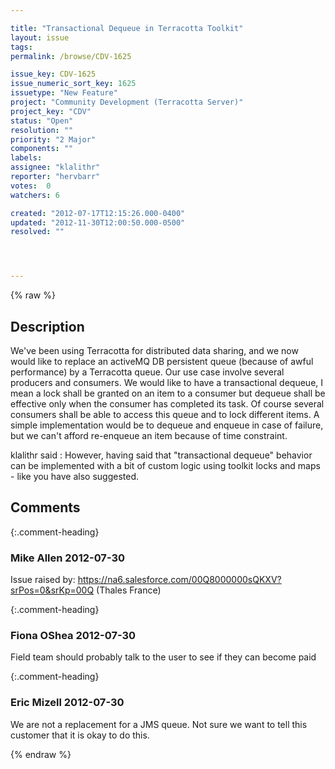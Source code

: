 ```yaml
---

title: "Transactional Dequeue in Terracotta Toolkit"
layout: issue
tags: 
permalink: /browse/CDV-1625

issue_key: CDV-1625
issue_numeric_sort_key: 1625
issuetype: "New Feature"
project: "Community Development (Terracotta Server)"
project_key: "CDV"
status: "Open"
resolution: ""
priority: "2 Major"
components: ""
labels: 
assignee: "klalithr"
reporter: "hervbarr"
votes:  0
watchers: 6

created: "2012-07-17T12:15:26.000-0400"
updated: "2012-11-30T12:00:50.000-0500"
resolved: ""




---
```


{% raw %}

## Description

<div markdown="1" class="description">

We've been using Terracotta for distributed data sharing, and we now would like to replace an activeMQ DB persistent queue (because of awful performance) by a Terracotta queue.
Our use case involve several producers and consumers. We would like to have a transactional dequeue, I mean a lock shall be granted on an item to a consumer but dequeue shall be effective only when the consumer has completed its task. Of course several consumers shall be able to access this queue and to lock different items.
A simple implementation would be to dequeue and enqueue in case of failure, but we can't afford re-enqueue an item because of time constraint. 

klalithr said : 
However, having said that "transactional dequeue" behavior can be implemented with a bit of custom logic using toolkit locks and maps - like you have also suggested. 

</div>

## Comments


{:.comment-heading}
### **Mike Allen** <span class="date">2012-07-30</span>

<div markdown="1" class="comment">

Issue raised by:
https://na6.salesforce.com/00Q8000000sQKXV?srPos=0&srKp=00Q
(Thales France)

</div>


{:.comment-heading}
### **Fiona OShea** <span class="date">2012-07-30</span>

<div markdown="1" class="comment">

Field team should probably talk to the user to see if they can become paid

</div>


{:.comment-heading}
### **Eric Mizell** <span class="date">2012-07-30</span>

<div markdown="1" class="comment">

We are not a replacement for a JMS queue. Not sure we want to tell this customer that it is okay to do this.

</div>



{% endraw %}
